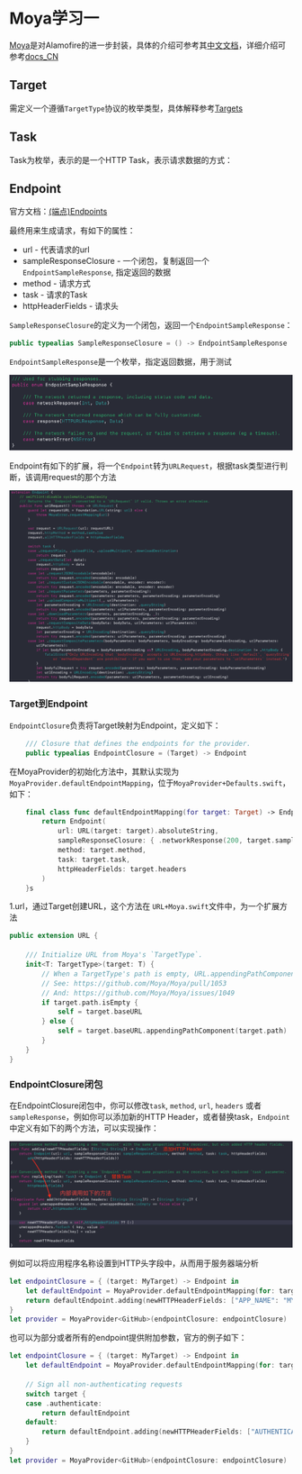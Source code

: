 # Moya学习一

[Moya](https://github.com/Moya/Moya)是对Alamofire的进一步封装，具体的介绍可参考其[中文文档](https://github.com/Moya/Moya/blob/master/Readme_CN.md)，详细介绍可参考[docs_CN](https://github.com/Moya/Moya/tree/master/docs_CN)

## Target

需定义一个遵循`TargetType`协议的枚举类型，具体解释参考[Targets](https://github.com/Moya/Moya/blob/master/docs_CN/Targets.md)



## Task

Task为枚举，表示的是一个HTTP Task，表示请求数据的方式：



## Endpoint

官方文档：[(端点)Endpoints](https://github.com/Moya/Moya/blob/master/docs_CN/Endpoints.md)

最终用来生成请求，有如下的属性：

+ url - 代表请求的url
+ sampleResponseClosure - 一个闭包，复制返回一个`EndpointSampleResponse`, 指定返回的数据
+ method - 请求方式
+ task - 请求的Task
+ httpHeaderFields - 请求头



`SampleResponseClosure`的定义为一个闭包，返回一个`EndpointSampleResponse`：

```swift
public typealias SampleResponseClosure = () -> EndpointSampleResponse
```

`EndpointSampleResponse`是一个枚举，指定返回数据，用于测试

![30](https://github.com/winfredzen/iOS-Basic/blob/master/%E7%BD%91%E7%BB%9C/images/30.png)



Endpoint有如下的扩展，将一个`Endpoint`转为`URLRequest`，根据task类型进行判断，该调用request的那个方法

![28](https://github.com/winfredzen/iOS-Basic/blob/master/%E7%BD%91%E7%BB%9C/images/28.png)



### Target到Endpoint

`EndpointClosure`负责将Target映射为Endpoint，定义如下：

```swift
    /// Closure that defines the endpoints for the provider.
    public typealias EndpointClosure = (Target) -> Endpoint
```

在MoyaProvider的初始化方法中，其默认实现为`MoyaProvider.defaultEndpointMapping`，位于`MoyaProvider+Defaults.swift`，如下：

```swift
    final class func defaultEndpointMapping(for target: Target) -> Endpoint {
        return Endpoint(
            url: URL(target: target).absoluteString,
            sampleResponseClosure: { .networkResponse(200, target.sampleData) },
            method: target.method,
            task: target.task,
            httpHeaderFields: target.headers
        )
    }s
```

1.url，通过Target创建URL，这个方法在 `URL+Moya.swift`文件中，为一个扩展方法

```swift
public extension URL {

    /// Initialize URL from Moya's `TargetType`.
    init<T: TargetType>(target: T) {
        // When a TargetType's path is empty, URL.appendingPathComponent may introduce trailing /, which may not be wanted in some cases
        // See: https://github.com/Moya/Moya/pull/1053
        // And: https://github.com/Moya/Moya/issues/1049
        if target.path.isEmpty {
            self = target.baseURL
        } else {
            self = target.baseURL.appendingPathComponent(target.path)
        }
    }
}
```



### EndpointClosure闭包

在EndpointClosure闭包中，你可以修改`task`, `method`, `url`, `headers` 或者 `sampleResponse`，例如你可以添加新的HTTP Header，或者替换task，`Endpoint`中定义有如下的两个方法，可以实现操作：

![29](https://github.com/winfredzen/iOS-Basic/blob/master/%E7%BD%91%E7%BB%9C/images/29.png)

例如可以将应用程序名称设置到HTTP头字段中，从而用于服务器端分析

```swift
let endpointClosure = { (target: MyTarget) -> Endpoint in
    let defaultEndpoint = MoyaProvider.defaultEndpointMapping(for: target)
    return defaultEndpoint.adding(newHTTPHeaderFields: ["APP_NAME": "MY_AWESOME_APP"])
}
let provider = MoyaProvider<GitHub>(endpointClosure: endpointClosure)
```

也可以为部分或者所有的endpoint提供附加参数，官方的例子如下：

```swift
let endpointClosure = { (target: MyTarget) -> Endpoint in
    let defaultEndpoint = MoyaProvider.defaultEndpointMapping(for: target)

    // Sign all non-authenticating requests
    switch target {
    case .authenticate:
        return defaultEndpoint
    default:
        return defaultEndpoint.adding(newHTTPHeaderFields: ["AUTHENTICATION_TOKEN": GlobalAppStorage.authToken])
    }
}
let provider = MoyaProvider<GitHub>(endpointClosure: endpointClosure)
```













